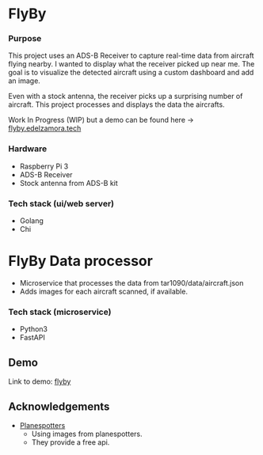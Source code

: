 # FlyBy

### Purpose
This project uses an ADS-B Receiver to capture real-time data from aircraft flying nearby. I wanted to display what the receiver picked up near me. The goal is to visualize the detected aircraft using a custom dashboard and add an image.

Even with a stock antenna, the receiver picks up a surprising number of aircraft. This project processes and displays the data the aircrafts.

Work In Progress (WIP) but a demo can be found here -> [flyby.edelzamora.tech](https://flyby.edelzamora.tech)

### Hardware
- Raspberry Pi 3
- ADS-B Receiver
- Stock antenna from ADS-B kit

### Tech stack (ui/web server)
- Golang
- Chi

# FlyBy Data processor

- Microservice that processes the data from tar1090/data/aircraft.json
- Adds images for each aircraft scanned, if available.

### Tech stack (microservice)
- Python3
- FastAPI
## Demo

Link to demo:
[flyby](https://flyby.edelzamora.tech)

## Acknowledgements

 - [Planespotters](https://www.planespotters.net/)
    - Using images from planespotters.
    - They provide a free api.
